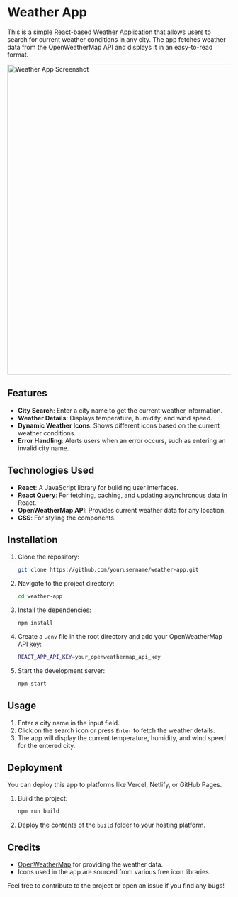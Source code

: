# Weather App

This is a simple React-based Weather Application that allows users to search for current weather conditions in any city. The app fetches weather data from the OpenWeatherMap API and displays it in an easy-to-read format.

<img src="./screenshot.png" alt="Weather App Screenshot" width="700"/>

## Features

- **City Search**: Enter a city name to get the current weather information.
- **Weather Details**: Displays temperature, humidity, and wind speed.
- **Dynamic Weather Icons**: Shows different icons based on the current weather conditions.
- **Error Handling**: Alerts users when an error occurs, such as entering an invalid city name.

## Technologies Used

- **React**: A JavaScript library for building user interfaces.
- **React Query**: For fetching, caching, and updating asynchronous data in React.
- **OpenWeatherMap API**: Provides current weather data for any location.
- **CSS**: For styling the components.

## Installation

1. Clone the repository:

   ```bash
   git clone https://github.com/yourusername/weather-app.git
   ```

2. Navigate to the project directory:

   ```bash
   cd weather-app
   ```

3. Install the dependencies:

   ```bash
   npm install
   ```

4. Create a `.env` file in the root directory and add your OpenWeatherMap API key:

   ```bash
   REACT_APP_API_KEY=your_openweathermap_api_key
   ```

5. Start the development server:

   ```bash
   npm start
   ```

## Usage

1. Enter a city name in the input field.
2. Click on the search icon or press `Enter` to fetch the weather details.
3. The app will display the current temperature, humidity, and wind speed for the entered city.

## Deployment

You can deploy this app to platforms like Vercel, Netlify, or GitHub Pages.

1. Build the project:

   ```bash
   npm run build
   ```

2. Deploy the contents of the `build` folder to your hosting platform.

## Credits

- [OpenWeatherMap](https://openweathermap.org/) for providing the weather data.
- Icons used in the app are sourced from various free icon libraries.

Feel free to contribute to the project or open an issue if you find any bugs!
